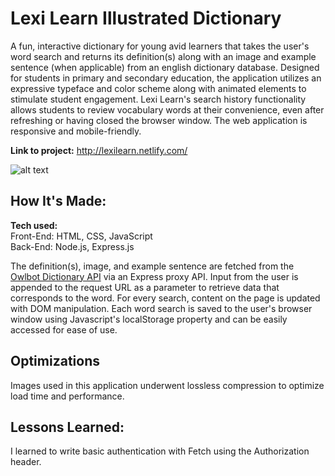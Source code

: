 # Lexi Learn Illustrated Dictionary
A fun, interactive dictionary for young avid learners that takes the user's word search and returns its definition(s) along with an image and example sentence (when applicable) from an english dictionary database. Designed for students in primary and secondary education, the application utilizes an expressive typeface and color scheme along with animated elements to stimulate student engagement. Lexi Learn's search history functionality allows students to review vocabulary words at their convenience, even after refreshing or having closed the browser window. The web application is responsive and mobile-friendly.

**Link to project:** http://lexilearn.netlify.com/

![alt text](https://github.com/jennaly/lexilearn-dictionary/blob/main/img/lexilearn-min.gif?raw=true)

## How It's Made:

**Tech used:** <br>
Front-End: HTML, CSS, JavaScript <br>
Back-End: Node.js, Express.js 

The definition(s), image, and example sentence are fetched from the <a href="https://owlbot.info/">Owlbot Dictionary API</a> via an Express proxy API. Input from the user is appended to the request URL as a parameter to retrieve data that corresponds to the word. For every search, content on the page is updated with DOM manipulation. Each word search is saved to the user's browser window using Javascript's localStorage property and can be easily accessed for ease of use. 

## Optimizations

Images used in this application underwent lossless compression to optimize load time and performance. 

## Lessons Learned:

I learned to write basic authentication with Fetch using the Authorization header. 



